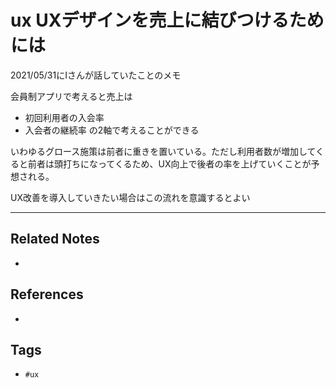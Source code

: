 # ux UXデザインを売上に結びつけるためには
2021/05/31にIさんが話していたことのメモ

会員制アプリで考えると売上は
- 初回利用者の入会率
- 入会者の継続率
の2軸で考えることができる

いわゆるグロース施策は前者に重きを置いている。ただし利用者数が増加してくると前者は頭打ちになってくるため、UX向上で後者の率を上げていくことが予想される。

UX改善を導入していきたい場合はこの流れを意識するとよい

---
## Related Notes
- 

## References
- 

## Tags
- `#ux` 